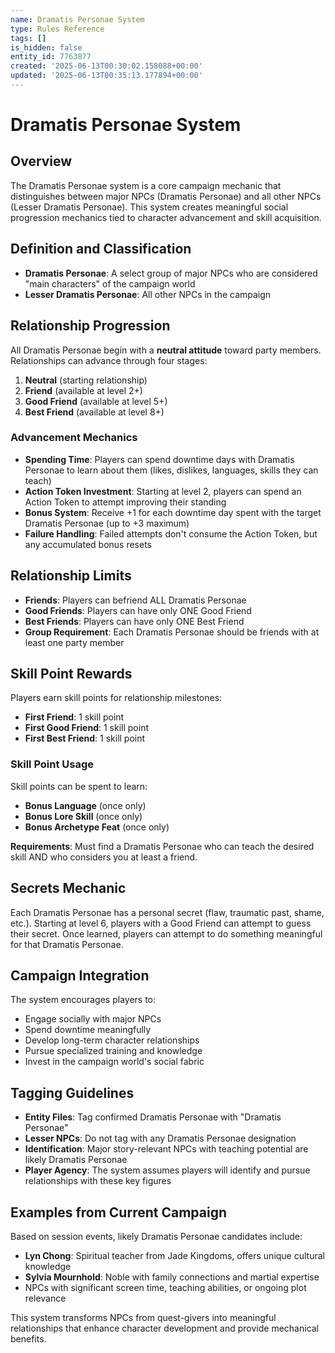 ```yaml
---
name: Dramatis Personae System
type: Rules Reference
tags: []
is_hidden: false
entity_id: 7763877
created: '2025-06-13T00:30:02.158088+00:00'
updated: '2025-06-13T00:35:13.177894+00:00'
---
```


# Dramatis Personae System

## Overview
The Dramatis Personae system is a core campaign mechanic that distinguishes between major NPCs (Dramatis Personae) and all other NPCs (Lesser Dramatis Personae). This system creates meaningful social progression mechanics tied to character advancement and skill acquisition.

## Definition and Classification
- **Dramatis Personae**: A select group of major NPCs who are considered "main characters" of the campaign world
- **Lesser Dramatis Personae**: All other NPCs in the campaign

## Relationship Progression
All Dramatis Personae begin with a **neutral attitude** toward party members. Relationships can advance through four stages:
1. **Neutral** (starting relationship)
2. **Friend** (available at level 2+)
3. **Good Friend** (available at level 5+)
4. **Best Friend** (available at level 8+)

### Advancement Mechanics
- **Spending Time**: Players can spend downtime days with Dramatis Personae to learn about them (likes, dislikes, languages, skills they can teach)
- **Action Token Investment**: Starting at level 2, players can spend an Action Token to attempt improving their standing
- **Bonus System**: Receive +1 for each downtime day spent with the target Dramatis Personae (up to +3 maximum)
- **Failure Handling**: Failed attempts don't consume the Action Token, but any accumulated bonus resets

## Relationship Limits
- **Friends**: Players can befriend ALL Dramatis Personae
- **Good Friends**: Players can have only ONE Good Friend
- **Best Friends**: Players can have only ONE Best Friend
- **Group Requirement**: Each Dramatis Personae should be friends with at least one party member

## Skill Point Rewards
Players earn skill points for relationship milestones:
- **First Friend**: 1 skill point
- **First Good Friend**: 1 skill point  
- **First Best Friend**: 1 skill point

### Skill Point Usage
Skill points can be spent to learn:
- **Bonus Language** (once only)
- **Bonus Lore Skill** (once only)
- **Bonus Archetype Feat** (once only)

**Requirements**: Must find a Dramatis Personae who can teach the desired skill AND who considers you at least a friend.

## Secrets Mechanic
Each Dramatis Personae has a personal secret (flaw, traumatic past, shame, etc.). Starting at level 6, players with a Good Friend can attempt to guess their secret. Once learned, players can attempt to do something meaningful for that Dramatis Personae.

## Campaign Integration
The system encourages players to:
- Engage socially with major NPCs
- Spend downtime meaningfully
- Develop long-term character relationships
- Pursue specialized training and knowledge
- Invest in the campaign world's social fabric

## Tagging Guidelines
- **Entity Files**: Tag confirmed Dramatis Personae with "Dramatis Personae"
- **Lesser NPCs**: Do not tag with any Dramatis Personae designation
- **Identification**: Major story-relevant NPCs with teaching potential are likely Dramatis Personae
- **Player Agency**: The system assumes players will identify and pursue relationships with these key figures

## Examples from Current Campaign
Based on session events, likely Dramatis Personae candidates include:
- **Lyn Chong**: Spiritual teacher from Jade Kingdoms, offers unique cultural knowledge
- **Sylvia Mournhold**: Noble with family connections and martial expertise
- NPCs with significant screen time, teaching abilities, or ongoing plot relevance

This system transforms NPCs from quest-givers into meaningful relationships that enhance character development and provide mechanical benefits.